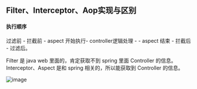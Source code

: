 ## Filter、Interceptor、Aop实现与区别

#### 执行顺序
过滤前 - 拦截前 - aspect 开始执行- controller逻辑处理 - - aspect 结束 - 拦截后 - 过滤后。

Filter 是 java web 里面的，肯定获取不到 spring 里面 Controller 的信息。
Interceptor、Aspect 是和 spring 相关的，所以能获取到 Controller 的信息。

![image](https://upload-images.jianshu.io/upload_images/11382761-484d129572258d9c.png?imageMogr2/auto-orient/strip|imageView2/2/w/1200/format/webp)